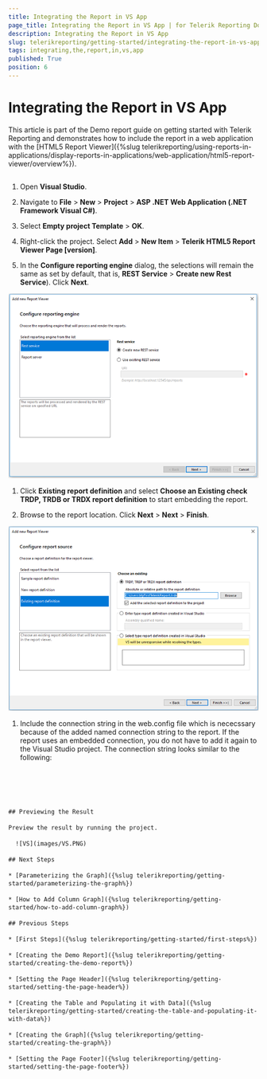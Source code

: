 ```yaml
---
title: Integrating the Report in VS App
page_title: Integrating the Report in VS App | for Telerik Reporting Documentation
description: Integrating the Report in VS App
slug: telerikreporting/getting-started/integrating-the-report-in-vs-app
tags: integrating,the,report,in,vs,app
published: True
position: 6
---
```


# Integrating the Report in VS App



This article is part of the Demo report guide on getting started with Telerik Reporting and demonstrates         how to include the report in a web application with the [HTML5 Report Viewer]({%slug telerikreporting/using-reports-in-applications/display-reports-in-applications/web-application/html5-report-viewer/overview%}).       

## 

1. Open __Visual Studio__.             

1. Navigate to __File__ > __New__ > __Project__               > __ASP .NET Web Application (.NET Framework Visual C#)__.             

1. Select __Empty project Template__ > __OK__.             

1. Right-click the project. Select __Add__ > __New Item__ > __Telerik HTML5 Report Viewer Page [version]__.             

1. In the __Configure reporting engine__ dialog, the selections will remain the same as set by default, that is,               __REST Service__ > __Create new Rest Service__). Click __Next__.               

  ![Rest Srervice](images/RestSrervice.PNG)

1. Click __Existing report definition__               and select __Choose an Existing check TRDP, TRDB or TRDX report definition__ to start embedding the report.             

1. Browse to the report location. Click __Next__ > __Next__ > __Finish__.               

  ![Embed Report](images/EmbedReport.PNG)

1. Include the connection string in the web.config file which is nececssary because of the added named connection string to the report.               If the report uses an embedded connection, you do not have to add it again to the Visual Studio project.               The connection string looks similar to the following:             

	
    ````xml

<connectionStrings>
<add name="Telerik.Reporting.Examples.CSharp.Properties.Settings.TelerikConnectionString"
connectionString="Data Source=(local)\SQLEXPRESS;Initial Catalog=AdventureWorks;Integrated Security=SSPI"
providerName="System.Data.SqlClient"/>
</connectionStrings>

````




## Previewing the Result

Preview the result by running the project.           

  ![VS](images/VS.PNG)

## Next Steps

* [Parameterizing the Graph]({%slug telerikreporting/getting-started/parameterizing-the-graph%})

* [How to Add Column Graph]({%slug telerikreporting/getting-started/how-to-add-column-graph%})

## Previous Steps

* [First Steps]({%slug telerikreporting/getting-started/first-steps%})

* [Creating the Demo Report]({%slug telerikreporting/getting-started/creating-the-demo-report%})

* [Setting the Page Header]({%slug telerikreporting/getting-started/setting-the-page-header%})

* [Creating the Table and Populating it with Data]({%slug telerikreporting/getting-started/creating-the-table-and-populating-it-with-data%})

* [Creating the Graph]({%slug telerikreporting/getting-started/creating-the-graph%})

* [Setting the Page Footer]({%slug telerikreporting/getting-started/setting-the-page-footer%})
